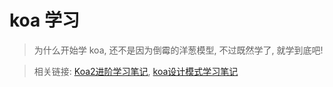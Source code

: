 <!--
Created: Thu May 28 2020 20:39:11 GMT+0800 (中国标准时间)
Modified: Thu May 28 2020 20:39:11 GMT+0800 (中国标准时间)
-->

<!-- node -->

# koa 学习

>为什么开始学 koa, 还不是因为倒霉的洋葱模型, 不过既然学了, 就学到底吧!

>相关链接: [Koa2进阶学习笔记](https://github.com/chenshenhai/koa2-note), [koa设计模式学习笔记](https://github.com/chenshenhai/koajs-design-note)
